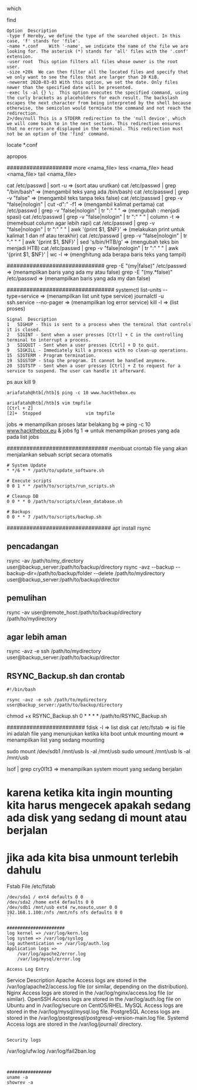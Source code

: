 which <command>

find
```
Option	Description
-type f	Hereby, we define the type of the searched object. In this case, 'f' stands for 'file'.
-name *.conf	With '-name', we indicate the name of the file we are looking for. The asterisk (*) stands for 'all' files with the '.conf' extension.
-user root	This option filters all files whose owner is the root user.
-size +20k	We can then filter all the located files and specify that we only want to see the files that are larger than 20 KiB.
-newermt 2020-03-03	With this option, we set the date. Only files newer than the specified date will be presented.
-exec ls -al {} \;	This option executes the specified command, using the curly brackets as placeholders for each result. The backslash escapes the next character from being interpreted by the shell because otherwise, the semicolon would terminate the command and not reach the redirection.
2>/dev/null	This is a STDERR redirection to the 'null device', which we will come back to in the next section. This redirection ensures that no errors are displayed in the terminal. This redirection must not be an option of the 'find' command.
```

locate *.conf

apropos <comand>

####################
more <nama_file>
less <nama_file>
head <nama_file>
tail <nama_file>

cat /etc/passwd | sort -u => (sort atau urutkan)
cat /etc/passwd | grep "/bin/bash" => (mengambil teks yang ada /bin/bash)
cat /etc/passwd | grep -v "false" => (mengambil teks tanpa teks false)
cat /etc/passwd | grep -v "false\|nologin" | cut -d":" -f1 => (mengambil kalimat pertama)
cat /etc/passwd | grep -v "false\|nologin" | tr ":" " " => (mengubah : menjadi spasi)
cat /etc/passwd | grep -v "false\|nologin" | tr ":" " " | column -t => (memebuat column agar lebih rapi)
cat /etc/passwd | grep -v "false\|nologin" | tr ":" " " | awk '{print $1, $NF}' => (melakukan print untuk kalimat 1 dan nf atau terakhir)
cat /etc/passwd | grep -v "false\|nologin" | tr ":" " " | awk '{print $1, $NF}' | sed 's/bin/HTB/g' => (mengubah teks bin menjadi HTB)
cat /etc/passwd | grep -v "false\|nologin" | tr ":" " " | awk '{print $1, $NF}' | wc -l => (menghitung ada berapa baris teks yang tampil)

##############################
grep -E "(my|false)" /etc/passwd => (menampilkan baris yang ada my atau false)
grep -E "(my.*false)" /etc/passwd => (menampilkan baris yang ada my dan false)


#################################
systemctl list-units --type=service => (menampilkan list unit type service)
journalctl -u ssh.service --no-pager => (menampilkan log error service)
kill -l => (list proses)
```
Signal	Description
1	SIGHUP - This is sent to a process when the terminal that controls it is closed.
2	SIGINT - Sent when a user presses [Ctrl] + C in the controlling terminal to interrupt a process.
3	SIGQUIT - Sent when a user presses [Ctrl] + D to quit.
9	SIGKILL - Immediately kill a process with no clean-up operations.
15	SIGTERM - Program termination.
19	SIGSTOP - Stop the program. It cannot be handled anymore.
20	SIGTSTP - Sent when a user presses [Ctrl] + Z to request for a service to suspend. The user can handle it afterward.
```
ps aux
kill 9 <PID> 
```
ariafatah@htb[/htb]$ ping -c 10 www.hackthebox.eu

ariafatah@htb[/htb]$ vim tmpfile
[Ctrl + Z]
[2]+  Stopped                 vim tmpfile
```
jobs => menampilkan proses latar belakang
bg => 
ping -c 10 www.hackthebox.eu &
jobs
fg 1 => untuk menampilkan proses yang ada pada list jobs

###############################
membuat crontab file yang akan menjalankan sebuah script secara otomatis
```
# System Update
* */6 * * /path/to/update_software.sh

# Execute scripts
0 0 1 * * /path/to/scripts/run_scripts.sh

# Cleanup DB
0 0 * * 0 /path/to/scripts/clean_database.sh

# Backups
0 0 * * 7 /path/to/scripts/backup.sh
```

################################
apt install rsync
## pencadangan
rsync -av /path/to/my_directory user@backup_server:/path/to/backup/directory
rsync -avz --backup --backup-dir=/path/to/backup/folder --delete /path/to/mydirectory user@backup_server:/path/to/backup/director

## pemulihan
rsync -av user@remote_host:/path/to/backup/directory /path/to/mydirectory

## agar lebih aman
rsync -avz -e ssh /path/to/mydirectory user@backup_server:/path/to/backup/director

## RSYNC_Backup.sh dan crontab
```
#!/bin/bash

rsync -avz -e ssh /path/to/mydirectory user@backup_server:/path/to/backup/directory
```

chmod +x RSYNC_Backup.sh
0 * * * * /path/to/RSYNC_Backup.sh

########################
fdisk -l => list disk
cat /etc/fstab => isi file ini adalah file yang menunjukan ketika kita boot untuk mounting
mount => menampilkan list yang sedang mounting

sudo mount /dev/sdb1 /mnt/usb
ls -al /mnt/usb
sudo umount /mnt/usb
ls -al /mnt/usb

lsof | grep cry0l1t3 => menampilkan system mount yang sedang berjalan
# karena ketika kita ingin mounting kita harus mengecek apakah sedang ada disk yang sedang di mount atau berjalan
# jika ada kita bisa unmount terlebih dahulu

Fstab File /etc/fstab
```
/dev/sda1 / ext4 defaults 0 0
/dev/sda2 /home ext4 defaults 0 0
/dev/sdb1 /mnt/usb ext4 rw,noauto,user 0 0
192.168.1.100:/nfs /mnt/nfs nfs defaults 0 0
``

######################
log kernel => /var/log/kern.log
log system => /var/log/syslog
log authentication => /var/log/auth.log
Application logs =>  
    /var/log/apache2/error.log
    /var/log/mysql/error.log

Access Log Entry
```
Service	Description
Apache	Access logs are stored in the /var/log/apache2/access.log file (or similar, depending on the distribution).
Nginx	Access logs are stored in the /var/log/nginx/access.log file (or similar).
OpenSSH	Access logs are stored in the /var/log/auth.log file on Ubuntu and in /var/log/secure on CentOS/RHEL.
MySQL	Access logs are stored in the /var/log/mysql/mysql.log file.
PostgreSQL	Access logs are stored in the /var/log/postgresql/postgresql-version-main.log file.
Systemd	Access logs are stored in the /var/log/journal/ directory.
```

Security logs
```
/var/log/ufw.log
/var/log/fail2ban.log
```


#################
uname -a
showrev -a